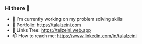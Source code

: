 ### Hi there 👋

- 🔭  I’m currently working on my problem solving skills
- 🤙  Portfolio:       https://talalzeini.com
- 🌲  Links Tree:       https://telzeini.web.app
- 📫  How to reach me: https://www.linkedin.com/in/talalzeini

